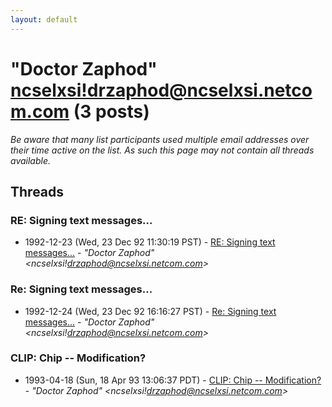 ```yaml
---
layout: default
---
```


# "Doctor Zaphod" <ncselxsi!drzaphod@ncselxsi.netcom.com> (3 posts)

_Be aware that many list participants used multiple email addresses over their time active on the list. As such this page may not contain all threads available._

## Threads

### RE: Signing text messages...
+ 1992-12-23 (Wed, 23 Dec 92 11:30:19 PST) - [RE: Signing text messages...](/archive/1992/12/f7ef2ad3d8b817592bb6d7a932bef1aba9b8d6ca265890749909974e468709bc) - _"Doctor Zaphod" \<ncselxsi!drzaphod@ncselxsi.netcom.com\>_

### Re: Signing text messages...
+ 1992-12-24 (Wed, 23 Dec 92 16:16:27 PST) - [Re: Signing text messages...](/archive/1992/12/852a3191002e932b24c408032d74f52632af9406a49802dea1748c28bb8347bb) - _"Doctor Zaphod" \<ncselxsi!drzaphod@ncselxsi.netcom.com\>_

### CLIP: Chip -- Modification?
+ 1993-04-18 (Sun, 18 Apr 93 13:06:37 PDT) - [CLIP: Chip -- Modification?](/archive/1993/04/e045939e2aff73fa02192cbec6cd0f786f7ddc63b20a4f511f135988aef7c82b) - _"Doctor Zaphod" \<ncselxsi!drzaphod@ncselxsi.netcom.com\>_

